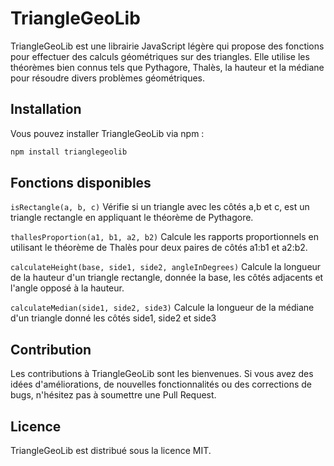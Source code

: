 # TriangleGeoLib

TriangleGeoLib est une librairie JavaScript légère qui propose des fonctions pour effectuer des calculs géométriques sur des triangles. Elle utilise les théorèmes bien connus tels que Pythagore, Thalès, la hauteur et la médiane pour résoudre divers problèmes géométriques.

## Installation

Vous pouvez installer TriangleGeoLib via npm :

```bash
npm install trianglegeolib
```

## Fonctions disponibles

`isRectangle(a, b, c)`
Vérifie si un triangle avec les côtés a,b et c, est un triangle rectangle en appliquant le théorème de Pythagore.

`thallesProportion(a1, b1, a2, b2)`
Calcule les rapports proportionnels en utilisant le théorème de Thalès pour deux paires de côtés a1:b1 et a2:b2.

`calculateHeight(base, side1, side2, angleInDegrees)`
Calcule la longueur de la hauteur d'un triangle rectangle, donnée la base, les côtés adjacents et l'angle opposé à la hauteur.

`calculateMedian(side1, side2, side3)`
Calcule la longueur de la médiane d'un triangle donné les côtés side1, side2 et side3

## Contribution 

Les contributions à TriangleGeoLib sont les bienvenues. Si vous avez des idées d'améliorations, de nouvelles fonctionnalités ou des corrections de bugs, n'hésitez pas à soumettre une Pull Request.

## Licence
TriangleGeoLib est distribué sous la licence MIT.
